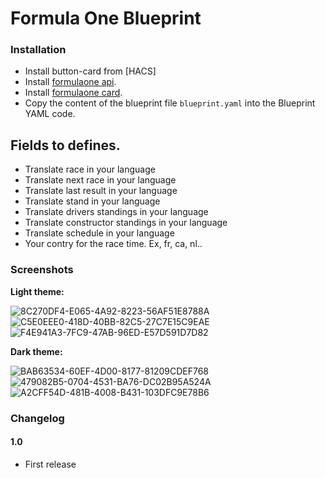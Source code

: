 # Formula One Blueprint

### Installation

- Install button-card from [HACS]
- Install [formulaone api](https://github.com/delzear/hass-formulaoneapi/).
- Install [formulaone card](https://github.com/marcokreeft87/formulaone-card/). 
- Copy the content of the blueprint file `blueprint.yaml` into the Blueprint YAML code.

 ## Fields to defines.
 - Translate race in your language
 - Translate next race in your language
 - Translate last result in your language
 - Translate stand in your language
 - Translate drivers standings in your language
 - Translate constructor standings in your language
 - Translate schedule in your language
 - Your contry for the race time. Ex, fr, ca, nl..

### Screenshots
**Light theme:**<br>

![8C270DF4-E065-4A92-8223-56AF51E8788A](https://user-images.githubusercontent.com/83040228/195901004-5437a8c7-d4ec-4cb9-a4ad-498c7c301bb5.png)
![C5E0EEE0-418D-40BB-82C5-27C7E15C9EAE](https://user-images.githubusercontent.com/83040228/195901017-c787e782-8e97-400e-b30c-bd8336b0fa9d.png)
![F4E941A3-7FC9-47AB-96ED-E57D591D7D82](https://user-images.githubusercontent.com/83040228/195901013-3214ea88-0ac3-4e1a-a663-24404e2a6a18.png)


**Dark theme:**<br>

![BAB63534-60EF-4D00-8177-81209CDEF768](https://user-images.githubusercontent.com/83040228/195900855-df403e82-d881-4b3c-9ef5-a18e79fd0df3.png)
![479082B5-0704-4531-BA76-DC02B95A524A](https://user-images.githubusercontent.com/83040228/195900863-018cc0c1-0d1d-4f71-b765-183a021cd8ef.png)
![A2CFF54D-481B-4008-B431-103DFC9E78B6](https://user-images.githubusercontent.com/83040228/195900867-53f8c093-c644-4e53-b723-315cd4eb947c.png)

### Changelog
#### 1.0
- First release

